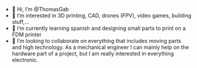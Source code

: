 - 👋 Hi, I’m @ThomasGab
- 👀 I’m interested in 3D printing, CAD, drones (FPV), video games, building stuff,...
- 🌱 I’m currently learning spanish and designing small parts to print on a FDM printer
- 💞️ I’m looking to collaborate on everything that includes moving parts and high technology. As a mechanical engineer I can mainly help on the hardware part of a project,
      but I am really interested in everything electronic.
      
      
<!---
ThomasGab/ThomasGab is a ✨ special ✨ repository because its `README.md` (this file) appears on your GitHub profile.
You can click the Preview link to take a look at your changes.
--->
